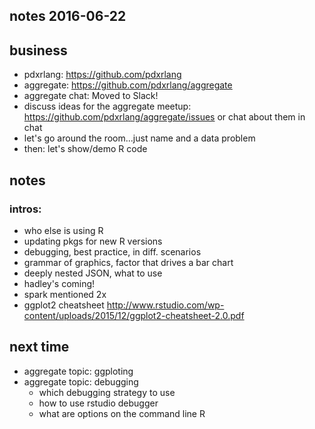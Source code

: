 ## notes 2016-06-22

## business

* pdxrlang: https://github.com/pdxrlang
* aggregate: https://github.com/pdxrlang/aggregate
* aggregate chat: Moved to Slack!
* discuss ideas for the aggregate meetup: https://github.com/pdxrlang/aggregate/issues or chat about them in chat
* let's go around the room...just name and a data problem
* then: let's show/demo R code

## notes

### intros:

* who else is using R
* updating pkgs for new R versions
* debugging, best practice, in diff. scenarios
* grammar of graphics, factor that drives a bar chart
* deeply nested JSON, what to use
* hadley's coming!
* spark mentioned 2x
* ggplot2 cheatsheet <http://www.rstudio.com/wp-content/uploads/2015/12/ggplot2-cheatsheet-2.0.pdf>

## next time

* aggregate topic: ggploting
* aggregate topic: debugging
    * which debugging strategy to use
    * how to use rstudio debugger
    * what are options on the command line R
